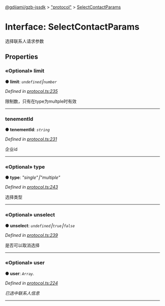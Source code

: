[@gdjiami/gzb-jssdk](../README.md) > ["protocol"](../modules/_protocol_.md) > [SelectContactParams](../interfaces/_protocol_.selectcontactparams.md)



# Interface: SelectContactParams


选择联系人请求参数


## Properties
<a id="limit"></a>

### «Optional» limit

**●  limit**:  *`undefined`⎮`number`* 

*Defined in [protocol.ts:235](https://github.com/jmopen/gzb-jssdk/blob/c7f8f52/src/protocol.ts#L235)*



限制数，只有在type为multple时有效




___

<a id="tenementid"></a>

###  tenementId

**●  tenementId**:  *`string`* 

*Defined in [protocol.ts:231](https://github.com/jmopen/gzb-jssdk/blob/c7f8f52/src/protocol.ts#L231)*



企业id




___

<a id="type"></a>

### «Optional» type

**●  type**:  *"single"⎮"multiple"* 

*Defined in [protocol.ts:243](https://github.com/jmopen/gzb-jssdk/blob/c7f8f52/src/protocol.ts#L243)*



选择类型




___

<a id="unselect"></a>

### «Optional» unselect

**●  unselect**:  *`undefined`⎮`true`⎮`false`* 

*Defined in [protocol.ts:239](https://github.com/jmopen/gzb-jssdk/blob/c7f8f52/src/protocol.ts#L239)*



是否可以取消选择




___

<a id="user"></a>

### «Optional» user

**●  user**:  *`Array`.<object>* 

*Defined in [protocol.ts:224](https://github.com/jmopen/gzb-jssdk/blob/c7f8f52/src/protocol.ts#L224)*



已选中联系人信息




___


